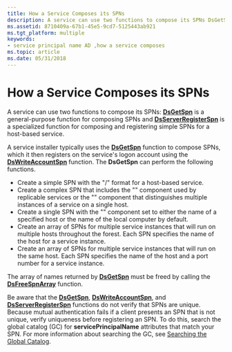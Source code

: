 ```yaml
---
title: How a Service Composes its SPNs
description: A service can use two functions to compose its SPNs DsGetSpn is a general-purpose function for composing SPNs and DsServerRegisterSpn is a specialized function for composing and registering simple SPNs for a host-based service.
ms.assetid: 8710409a-67b1-45e5-9cd7-5125443ab921
ms.tgt_platform: multiple
keywords:
- service principal name AD ,how a service composes
ms.topic: article
ms.date: 05/31/2018
---
```


# How a Service Composes its SPNs

A service can use two functions to compose its SPNs: [**DsGetSpn**](/windows/desktop/api/Ntdsapi/nf-ntdsapi-dsgetspna) is a general-purpose function for composing SPNs and [**DsServerRegisterSpn**](/windows/desktop/api/Ntdsapi/nf-ntdsapi-dsserverregisterspna) is a specialized function for composing and registering simple SPNs for a host-based service.

A service installer typically uses the [**DsGetSpn**](/windows/desktop/api/Ntdsapi/nf-ntdsapi-dsgetspna) function to compose SPNs, which it then registers on the service's logon account using the [**DsWriteAccountSpn**](/windows/desktop/api/Ntdsapi/nf-ntdsapi-dswriteaccountspna) function. The **DsGetSpn** can perform the following functions.

-   Create a simple SPN with the "<service class>/<host>" format for a host-based service.
-   Create a complex SPN that includes the "<service name>" component used by replicable services or the "<port>" component that distinguishes multiple instances of a service on a single host.
-   Create a single SPN with the "<host>" component set to either the name of a specified host or the name of the local computer by default.
-   Create an array of SPNs for multiple service instances that will run on multiple hosts throughout the forest. Each SPN specifies the name of the host for a service instance.
-   Create an array of SPNs for multiple service instances that will run on the same host. Each SPN specifies the name of the host and a port number for a service instance.

The array of names returned by [**DsGetSpn**](/windows/desktop/api/Ntdsapi/nf-ntdsapi-dsgetspna) must be freed by calling the [**DsFreeSpnArray**](/windows/desktop/api/Ntdsapi/nf-ntdsapi-dsfreespnarraya) function.

Be aware that the [**DsGetSpn**](/windows/desktop/api/Ntdsapi/nf-ntdsapi-dsgetspna), [**DsWriteAccountSpn**](/windows/desktop/api/Ntdsapi/nf-ntdsapi-dswriteaccountspna), and [**DsServerRegisterSpn**](/windows/desktop/api/Ntdsapi/nf-ntdsapi-dsserverregisterspna) functions do not verify that SPNs are unique. Because mutual authentication fails if a client presents an SPN that is not unique, verify uniqueness before registering an SPN. To do this, search the global catalog (GC) for **servicePrincipalName** attributes that match your SPN. For more information about searching the GC, see [Searching the Global Catalog](searching-global-catalog-contents.md).

 

 




